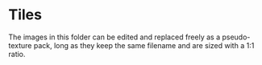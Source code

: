 # Tiles

The images in this folder can be edited and replaced freely as a pseudo-texture pack, long as they keep the same filename and are sized with a 1:1 ratio.

